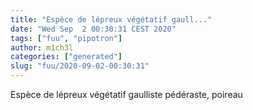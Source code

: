 ```yaml
---
title: "Espèce de lépreux végétatif gaull..."
date: "Wed Sep  2 00:30:31 CEST 2020"
tags: ["fuu", "pipotron"]
author: m1ch3l
categories: ["generated"]
slug: "fuu/2020-09-02-00:30:31"
---
```


Espèce de lépreux végétatif gaulliste pédéraste, poireau
